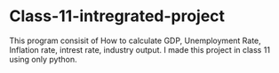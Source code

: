 # Class-11-intregrated-project
This program consisit of How to calculate GDP, Unemployment Rate, Inflation rate, intrest rate, industry output. I made this project in class 11 using only python.
